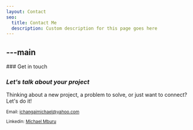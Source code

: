 ```yaml
---
layout: Contact
seo:
  title: Contact Me
  description: Custom description for this page goes here
---
```




---main
---

<PageTitle>
  ### Get in touch

  ### _Let's talk about your project_
</PageTitle>

Thinking about a new project, a problem to solve, or just want to connect? Let's do it!

<Sep size="12" />

<small>

  <Icon src="/icons/mail.svg" className="mr-2 inline align-middle fill-current text-omega-500" /> Email: ichangaimichael@yahoo.com

  <Icon src="/icons/logo-linkedin.svg" className="mr-2 inline align-middle fill-current text-omega-500" /> Linkedin: [Michael Mburu](https://linkedin.com/in/michaelmburu)

</small>